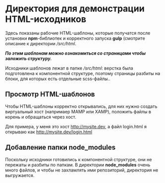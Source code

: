 Директория для демонстрации HTML-исходников
===========================================

Здесь показаны рабочие HTML-шаблоны, которые получатся после установки
**npm**-библиотек и корректного запуска **gulp** (смотрите описание к
директории */src/html*.

***По этим шаблонам можно ознакомиться со страницами чтобы заложить структуру.***

Исходники шаблонов лежат в папке */src/html*: верстка была подготовлена
к компонентной структуре,
поэтому страницы разбиты на блоки, для которых есть отдельные scss-файлы..
 

Просмотр HTML-шаблонов
----------------------

Чтобы HTML-шаблоны корректно открывались, для них нужно создать виртуальный
хост (напримаер MAMP или XAMP), положить файлы в корень и обращаться через хост.

Для примера, у меня это хост http://mysite.dev, а файл
login.html я открываю как http://mysite.dev/login.html


Добавление папки node_modules
-----------------------------

Поскольку исходники готовились к компонентной структуре, они не пережаты
и разбиты по папкам. В директории **node_modules** очень много файлов,
и чтобы не захламлять ими репозиторий, директория не выгружается.



